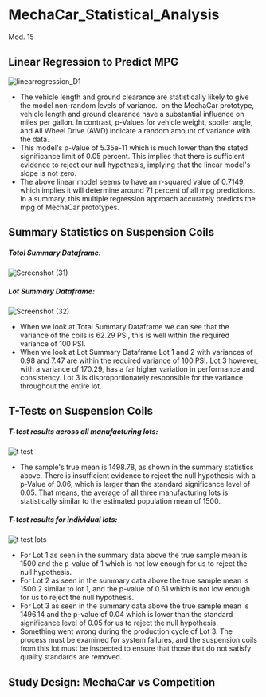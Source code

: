 # MechaCar_Statistical_Analysis
Mod. 15

## Linear Regression to Predict MPG 

![Iinearregression_D1](https://user-images.githubusercontent.com/93439516/155818801-3798bf22-8af5-4c0e-be53-794ebeda8449.png)

* The vehicle length and ground clearance are statistically likely to give the model non-random levels of variance.  on the MechaCar prototype, vehicle length and ground clearance have a substantial influence on miles per gallon. In contrast, p-Values for vehicle weight, spoiler angle, and All Wheel Drive (AWD) indicate a random amount of variance with the data.
* This model's p-Value of 5.35e-11 which is much lower than the stated significance limit of 0.05 percent. This implies that there is sufficient evidence to reject our null hypothesis, implying that the linear model's slope is not zero.
* The above linear model seems to have an r-squared value of 0.7149, which implies it will determine around 71 percent of all mpg predictions. In a summary, this multiple regression approach accurately predicts the mpg of MechaCar prototypes.

## Summary Statistics on Suspension Coils
##### Totol Summary Dataframe: 
![Screenshot (31)](https://user-images.githubusercontent.com/93439516/155820669-11baae49-d20a-4344-b350-79b74ecaee56.png)

##### Lot Summary Dataframe: 
![Screenshot (32)](https://user-images.githubusercontent.com/93439516/155820967-4eb82d53-9001-4f60-90f8-c58738d72a4c.png)

* When we look at Total Summary Dataframe we can see that the variance of the coils is 62.29 PSI, this is well within the required variance of 100 PSI. 
* When we look at Lot Summary Dataframe Lot 1 and 2 with variances of 0.98 and 7.47 are within the required variance of 100 PSI. Lot 3 however, with a variance of 170.29, has a far higher variation in performance and consistency. Lot 3 is disproportionately responsible for the variance throughout the entire lot.


## T-Tests on Suspension Coils

##### T-test results across all manufacturing lots:
![t test ](https://user-images.githubusercontent.com/93439516/155822673-8e5c385f-360f-4741-95e5-49aad4d44ddf.png)
* The sample's true mean is 1498.78, as shown in the summary statistics above. There is insufficient evidence to reject the null hypothesis with a p-Value of 0.06, which is larger than the standard significance level of 0.05. That means, the average of all three manufacturing lots is statistically similar to the estimated population mean of 1500.
##### T-test results for individual lots:
![t test lots](https://user-images.githubusercontent.com/93439516/155822726-ea57097d-b4df-4e8e-8760-07afb16c7a94.png)
* For Lot 1 as seen in the summary data above the true sample mean is 1500 and the p-value of 1 which is not low enough for us to reject the null hypothesis.
* For Lot 2 as seen in the summary data above the true sample mean is 1500.2 similar to lot 1, and the p-value of 0.61 which is not low enough for us to reject the null hypothesis.
* For Lot 3 as seen in the summary data above the true sample mean is 1496.14  and the p-value of 0.04 which is lower than the standard significance level of 0.05 for us to reject the null hypothesis.
* Something went wrong during the production cycle of Lot 3. The process must be examined for system failures, and the suspension coils from this lot must be inspected to ensure that those that do not satisfy quality standards are removed.

## Study Design: MechaCar vs Competition
